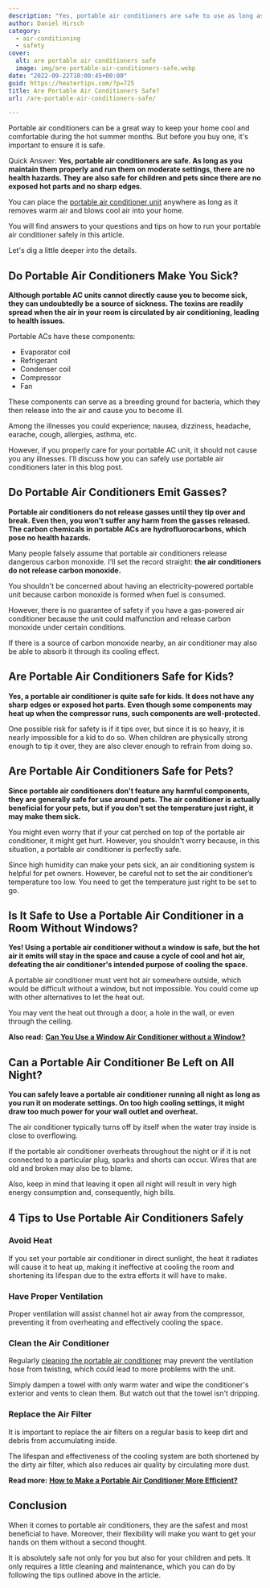 ```yaml
---
description: "Yes, portable air conditioners are safe to use as long as you maintain them properly and run them on moderate settings."
author: Daniel Hirsch
category:
  - air-conditioning
  - safety
cover:
  alt: are portable air conditioners safe
  image: img/are-portable-air-conditioners-safe.webp
date: "2022-09-22T10:00:45+00:00"
guid: https://heatertips.com/?p=725
title: Are Portable Air Conditioners Safe?
url: /are-portable-air-conditioners-safe/

---
```

Portable air conditioners can be a great way to keep your home cool and comfortable during the hot summer months. But before you buy one, it's important to ensure it is safe.

Quick Answer: **Yes, portable air conditioners are safe. As long as you maintain them properly and run them on moderate settings, there are no health hazards. They are also safe for children and pets since there are no exposed hot parts and no sharp edges.**

You can place the [portable air conditioner unit](/how-does-a-portable-air-conditioner-work/) anywhere as long as it removes warm air and blows cool air into your home.

You will find answers to your questions and tips on how to run your portable air conditioner safely in this article.

Let's dig a little deeper into the details.

## Do Portable Air Conditioners Make You Sick?

**Although portable AC units cannot directly cause you to become sick, they can undoubtedly be a source of sickness. The toxins are readily spread when the air in your room is circulated by air conditioning, leading to health issues.**

Portable ACs have these components:

- Evaporator coil
- Refrigerant
- Condenser coil
- Compressor
- Fan

These components can serve as a breeding ground for bacteria, which they then release into the air and cause you to become ill.

Among the illnesses you could experience; nausea, dizziness, headache, earache, cough, allergies, asthma, etc.

However, if you properly care for your portable AC unit, it should not cause you any illnesses. I’ll discuss how you can safely use portable air conditioners later in this blog post.

## Do Portable Air Conditioners Emit Gasses?

**Portable air conditioners do not release gasses until they tip over and break. Even then, you won't suffer any harm from the gasses released. The carbon chemicals in portable ACs are hydrofluorocarbons, which pose no health hazards.**

Many people falsely assume that portable air conditioners release dangerous carbon monoxide. I'll set the record straight: **the air conditioners do not release carbon monoxide.**

You shouldn't be concerned about having an electricity-powered portable unit because carbon monoxide is formed when fuel is consumed.

However, there is no guarantee of safety if you have a gas-powered air conditioner because the unit could malfunction and release carbon monoxide under certain conditions.

If there is a source of carbon monoxide nearby, an air conditioner may also be able to absorb it through its cooling effect.

## Are Portable Air Conditioners Safe for Kids?

**Yes, a portable air conditioner is quite safe for kids. It does not have any sharp edges or exposed hot parts. Even though some components may heat up when the compressor runs, such components are well-protected.**

One possible risk for safety is if it tips over, but since it is so heavy, it is nearly impossible for a kid to do so. When children are physically strong enough to tip it over, they are also clever enough to refrain from doing so.

## Are Portable Air Conditioners Safe for Pets?

**Since portable air conditioners don't feature any harmful components, they are generally safe for use around pets. The air conditioner is actually beneficial for your pets, but if you don't set the temperature just right, it may make them sick.**

You might even worry that if your cat perched on top of the portable air conditioner, it might get hurt. However, you shouldn't worry because, in this situation, a portable air conditioner is perfectly safe.

Since high humidity can make your pets sick, an air conditioning system is helpful for pet owners. However, be careful not to set the air conditioner’s temperature too low. You need to get the temperature just right to be set to go.

## Is It Safe to Use a Portable Air Conditioner in a Room Without Windows?

**Yes! Using a portable air conditioner without a window is safe, but the hot air it emits will stay in the space and cause a cycle of cool and hot air, defeating the air conditioner's intended purpose of cooling the space.**

A portable air conditioner must vent hot air somewhere outside, which would be difficult without a window, but not impossible. You could come up with other alternatives to let the heat out.

You may vent the heat out through a door, a hole in the wall, or even through the ceiling.

**Also read:** [**Can You Use a Window Air Conditioner without a Window?**](/use-window-air-conditioner-without-window/)

## Can a Portable Air Conditioner Be Left on All Night?

**You can safely leave a portable air conditioner running all night as long as you run it on moderate settings. On too high cooling settings, it might draw too much power for your wall outlet and overheat.**

The air conditioner typically turns off by itself when the water tray inside is close to overflowing.

If the portable air conditioner overheats throughout the night or if it is not connected to a particular plug, sparks and shorts can occur. Wires that are old and broken may also be to blame.

Also, keep in mind that leaving it open all night will result in very high energy consumption and, consequently, high bills.

## 4 Tips to Use Portable Air Conditioners Safely

### Avoid Heat

If you set your portable air conditioner in direct sunlight, the heat it radiates will cause it to heat up, making it ineffective at cooling the room and shortening its lifespan due to the extra efforts it will have to make.

### Have Proper Ventilation

Proper ventilation will assist channel hot air away from the compressor, preventing it from overheating and effectively cooling the space.

### Clean the Air Conditioner

Regularly [cleaning the portable air conditioner](/remove-mold-portable-air-conditioner/) may prevent the ventilation hose from twisting, which could lead to more problems with the unit.

Simply dampen a towel with only warm water and wipe the conditioner's exterior and vents to clean them. But watch out that the towel isn't dripping.

### Replace the Air Filter

It is important to replace the air filters on a regular basis to keep dirt and debris from accumulating inside.

The lifespan and effectiveness of the cooling system are both shortened by the dirty air filter, which also reduces air quality by circulating more dust.

**Read more:** [**How to Make a Portable Air Conditioner More Efficient?**](/how-to-make-portable-air-conditioner-more-efficient/)

## Conclusion

When it comes to portable air conditioners, they are the safest and most beneficial to have. Moreover, their flexibility will make you want to get your hands on them without a second thought.

It is absolutely safe not only for you but also for your children and pets. It only requires a little cleaning and maintenance, which you can do by following the tips outlined above in the article.
